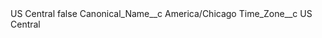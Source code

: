 <?xml version="1.0" encoding="UTF-8"?>
<CustomMetadata xmlns="http://soap.sforce.com/2006/04/metadata" xmlns:xsi="http://www.w3.org/2001/XMLSchema-instance" xmlns:xsd="http://www.w3.org/2001/XMLSchema">
    <label>US Central</label>
    <protected>false</protected>
    <values>
        <field>Canonical_Name__c</field>
        <value xsi:type="xsd:string">America/Chicago</value>
    </values>
    <values>
        <field>Time_Zone__c</field>
        <value xsi:type="xsd:string">US Central</value>
    </values>
</CustomMetadata>
